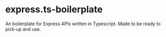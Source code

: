 # express.ts-boilerplate
An boilerplate for Express APIs written in Typescript. Made to be ready to pick-up and use.
